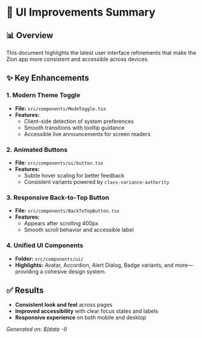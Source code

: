 # 🎨 UI Improvements Summary

## 📊 Overview
This document highlights the latest user interface refinements that make the Zion app more consistent and accessible across devices.

## ✨ Key Enhancements

### 1. Modern Theme Toggle
- **File:** `src/components/ModeToggle.tsx`
- **Features:**
  - Client-side detection of system preferences
  - Smooth transitions with tooltip guidance
  - Accessible live announcements for screen readers

### 2. Animated Buttons
- **File:** `src/components/ui/button.tsx`
- **Features:**
  - Subtle hover scaling for better feedback
  - Consistent variants powered by `class-variance-authority`

### 3. Responsive Back‑to‑Top Button
- **File:** `src/components/BackToTopButton.tsx`
- **Features:**
  - Appears after scrolling 400px
  - Smooth scroll behavior and accessible label

### 4. Unified UI Components
- **Folder:** `src/components/ui/`
- **Highlights:** Avatar, Accordion, Alert Dialog, Badge variants, and more—providing a cohesive design system.

## ✅ Results
- **Consistent look and feel** across pages
- **Improved accessibility** with clear focus states and labels
- **Responsive experience** on both mobile and desktop

*Generated on: $(date -I)*

